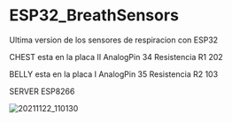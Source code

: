 # ESP32_BreathSensors
Ultima version de los sensores de respiracion con ESP32

CHEST esta en la placa II
AnalogPin 34
Resistencia R1 202


BELLY esta en la placa I
AnalogPin 35
Resistencia R2 103

SERVER ESP8266

![20211122_110130](https://user-images.githubusercontent.com/41321821/146995805-a05a519b-8438-45a5-ad73-6540fc624a51.jpg)

